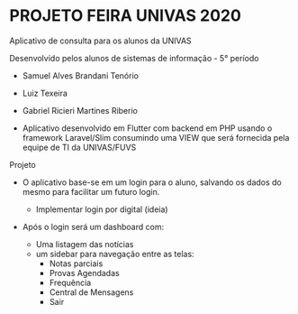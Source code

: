# PROJETO FEIRA UNIVAS 2020
Aplicativo de consulta para os alunos da UNIVAS

Desenvolvido pelos alunos de sistemas de informação - 5° período
- Samuel Alves Brandani Tenório
- Luiz Texeira
- Gabriel Ricieri Martines Riberio

- Aplicativo desenvolvido em Flutter com backend em PHP usando o framework Laravel/Slim consumindo uma VIEW que será fornecida pela equipe de TI da UNIVAS/FUVS


Projeto

- O aplicativo base-se em um login para o aluno, salvando os dados do mesmo para facilitar um futuro login.
    - Implementar login por digital (ideia)

- Após o login será um dashboard com:
    - Uma listagem das notícias
    - um sidebar para navegação entre as telas:
        - Notas parciais
        - Provas Agendadas 
        - Frequência
        - Central de Mensagens
        - Sair





